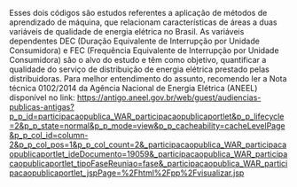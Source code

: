 Esses dois códigos são estudos referentes a aplicação de métodos de aprendizado de máquina, que relacionam características de áreas a duas variáveis de qualidade de energia elétrica no Brasil. As variáveis dependentes DEC (Duração Equivalente de Interrupção por 
Unidade Consumidora) e FEC (Frequência Equivalente de Interrupção por Unidade Consumidora) são o alvo do estudo e têm como objetivo, quantificar a qualidade do serviço de distribuição de energia elétrica prestado pelas distribuidoras. Para melhor entendimento do assunto,
recomendo ler a Nota técnica 0102/2014 da Agência Nacional de Energia Elétrica (ANEEL) disponível no link: https://antigo.aneel.gov.br/web/guest/audiencias-publicas-antigas?p_p_id=participacaopublica_WAR_participacaopublicaportlet&p_p_lifecycle=2&p_p_state=normal&p_p_mode=view&p_p_cacheability=cacheLevelPage&p_p_col_id=column-2&p_p_col_pos=1&p_p_col_count=2&_participacaopublica_WAR_participacaopublicaportlet_ideDocumento=19059&_participacaopublica_WAR_participacaopublicaportlet_tipoFaseReuniao=fase&_participacaopublica_WAR_participacaopublicaportlet_jspPage=%2Fhtml%2Fpp%2Fvisualizar.jsp
